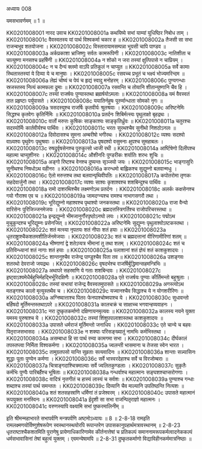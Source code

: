अध्यायः 008
	
यमसभावर्णमम् ॥ 1 ॥
	
KK0201008001	नारद उवाच 
KK0201008001a	कथयिष्ये सभां याम्यां युधिष्ठिर निबोध ताम् ।
KK0201008001c	वैवस्वतस्य यां पार्थ विश्वकर्मा चकार ह ॥
KK0201008002a	तैजसी सा सभा राजन्बभूव शतयोजना ।
KK0201008002c	विस्तारायामसम्पन्ना भूयसी चापि पाण्डव ॥
KK0201008003a	अर्कप्रकाशा भ्राजिष्णुः सर्वतः कामरूपिणी ।
KK0201008003c	नातिशीता च चात्युष्णा मनसश्च प्रहर्षिणी ॥
KK0201008004a	न शोको न जरा तस्यां क्षुत्पिपासे न चाप्रियम् ।
KK0201008004c	न च दैन्यं क्लमो वाऽपि प्रतिकूलं न चाप्युत ॥
KK0201008005a	सर्वे कामाः स्थितास्तस्यां ये दिव्या ये च मानुषाः ।
KK0201008005c	रसवच्च प्रभूतं च भक्ष्यं भोज्यमरिन्दम ॥
KK0201008006a	लेह्यं चोष्यं च पेयं च हृद्यं स्वादु मनोहरम् ।
KK0201008006c	पुण्यगन्धाः स्रजस्तस्य नित्यं कामफला द्रुमाः ॥
KK0201008007a	रसवन्ति च तोयानि शीतान्युष्णानि चैव हि ।
KK0201008007c	तस्यां राजर्षयः पुण्यास्तथा ब्रह्मर्षयोऽमलाः ॥
KK0201008008a	यमं वैवस्वतं तात प्रहृष्टाः पर्युपासते ।
KK0201008008c	ययातिर्नहुषः पूरुर्मान्धाता सोमको नृगः ॥
KK0201008009a	त्रसदस्युश्च राजर्षिः कृतवीर्यः श्रुतश्रवाः ।
KK0201008009c	अरिष्टनेमिः सिद्धश्च कृतवेगः कृतिर्निमिः ॥
KK0201008010a	प्रतर्दनः शिबिर्मत्स्यः पृथुलाक्षो बृहद्रथः ।
KK0201008010c	वार्तो मरुत्तः कुषिकः साङ्काश्यः साङ्कृतिर्ध्रुवः ॥
KK0201008011a	चतुरश्चः सदस्योर्मिः कार्तवीर्यश्च पार्थिवः ।
KK0201008011c	भरतः सुरथश्चैव सुनीथो निशठोऽनलः ॥
KK0201008012a	दिवोदासश्च सुमना अम्बरीषो भगीरथः ।
KK0201008012c	व्यश्वः सदश्वो वाध्र्यश्वः पृथुवेगः पृथुश्रवाः ॥
KK0201008013a	पृषदश्वो वसुमनाः क्षुपश्च सुमहाबलः ।
KK0201008013c	रुषद्रुर्वृषसेनश्च पुरुकुत्सो ध्वजी रथी ॥
KK0201008014a	आर्ष्टिषेणो दिलीपश्च महात्मा चाप्युशीनरः ।
KK0201008014c	औशीनरिः पुण्डरीकः शर्यातिः शरभः शुचिः ॥
KK0201008015a	अङ्गो रिष्टश्च वेनश्च दुष्यन्तः सृञ्जयो जयः ।
KK0201008015c	भाङ्गासुरिः सुनीथश्च निषधोऽथ वहीनरः ॥
KK0201008016a	करन्धमो बाह्लिकश्च सुद्युम्नो बलवान्मधुः ।
KK0201008016c	ऐलो मरुत्तश्च तथा बलवान्पृथिवीपतिः ॥
KK0201008017a	कपोतरोमा तृणकः सहदेवार्जुनौ तथा ।
KK0201008017c	व्यश्वः साश्वः कृशाश्वश्च शशबिन्दुश्च पार्थिवः ॥
KK0201008018a	रामो दाशरथिश्चैव लक्ष्मणोऽथ प्रतर्दनः ।
KK0201008018c	अलर्कः कक्षसेनश्च गयो गौराश्व एव च ॥
KK0201008019a	जामदग्न्यश्च रामश्च नाभागसगरौ तथा ।
KK0201008019c	भूरिद्युम्नो महाश्वश्च पृथाश्वो जनकस्तथा ॥
KK0201008020a	राजा वैन्यो वारिसेनः पुरिजिज्जनमेजयः ।
KK0201008020c	ब्रह्मदत्तस्त्रिगर्तिश्च राजोपरिचरस्तथा ॥
KK0201008021a	इन्द्रद्युम्नो भीमजानुर्गौरपृष्ठोऽनघो लयः ।
KK0201008021c	पद्मोऽथ मुचुकुन्दश्च भूरिद्युम्नः प्रसेनजित् ॥
KK0201008022a	अरिष्टनेमिः सुद्युम्नः पृथुलाश्वोऽष्टकस्तथा ।
KK0201008022c	शतं मत्स्या नृपतयः शतं नीपाः शतं हयाः ॥
KK0201008023a	धृतराष्ट्राश्चैकशतमशीतिर्जनमेजयाः ।
KK0201008023c	शतं च ब्रह्मदत्तानां वीरिणामीरिणां शतम् ॥
KK0201008024a	भीष्णाणां द्वे शतेऽप्यत्र भीमानां तु तथा शतम् ।
KK0201008024c	शतं च प्रतिविन्ध्यानां शतं नागाः शतं हयाः ॥
KK0201008025a	पलाशानां शतं ज्ञेयं शतं काशकुशादयः ।
KK0201008025c	शान्तनुश्चैव राजेन्द्र पाण्डुश्चैव पिता तव ॥
KK0201008026a	उशङ्गवः शतरथो देवराजो जयद्रथः ।
KK0201008026c	वृषदर्भश्च राजर्षिर्बुद्धिमान्सहमन्त्रिभिः ॥
KK0201008027a	अथापरे सहस्राणि ये गताः शशबिन्दवः ।
KK0201008027c	इष्ट्वाऽश्वमेधैर्बहुभिर्महद्भिर्भूरिदक्षिणैः ॥
KK0201008028a	एते राजर्षयः पुण्याः कीर्तिमन्तो बहुश्रुताः ।
KK0201008028c	तस्यां सभायां राजेन्द्र वैवस्वतमुपासते ॥
KK0201008029a	अगस्त्योऽथ मतङ्गश्च कालो मृत्युस्तथैव च ।
KK0201008029c	यज्वानश्चैव सिद्धाश्च ये न योगशरीरिणः ॥
KK0201008030a	अग्निष्वात्ताश्च पितरः फेनपाश्चोष्मपाश्च ये ।
KK0201008030c	सुधावन्तो बर्हिषदो मूर्तिमन्तस्तथाऽपरे ॥
KK0201008031a	कालचक्रं च साक्षाच्च भगवान्हव्यवाहनः ।
KK0201008031c	नरा दुष्कृतकर्माणो दक्षिणायनमृत्यवः ॥
KK0201008032a	कालस्य नयने युक्ता यमस्य पुरुषाश्च ये ।
KK0201008032c	तस्यां शिंशुपपालाशास्तथा काशकुशादयः ॥
KK0201008033a	उपासते धर्मराजं मूर्तिमन्तो जनाधिप ।
KK0201008033c	एते चान्ये च बहवः पितृराजसभासदः ।
KK0201008033e	न शक्याः परिसङ्ख्यातुं नामभिः कर्मभिस्तथा ।
KK0201008034a	असम्बाधा हि सा पार्थ रम्या कामगमा सभा ।
KK0201008034c	दीर्घकालं तपस्तप्त्वा निर्मिता विश्वकर्मणा ।
KK0201008035a	ज्वलन्ती भासमाना च तेजसा स्वेन भारत ।
KK0201008035c	तामुग्रतपसो यान्ति सुव्रताः सत्यवादिनः ॥
KK0201008036a	शान्ताः सन्न्यासिनः शुद्धाः पूताः पुण्येन कर्मणा ।
KK0201008036c	सर्वे भास्वरदेहाश्च सर्वे च विरजोम्बराः ॥
KK0201008037a	चित्राङ्गदाश्चित्रमाल्याः सर्वे ज्वलितकुण्डलाः ।
KK0201008037c	सुकृतैः कर्मभिः पुण्यैः पारिबर्हैश्च भूषिताः ॥
KK0201008038a	गन्धर्वाश्च महात्मानः सङ्घशश्चाप्सरोगणाः ।
KK0201008038c	वादित्रं नृत्तगीतं च हास्यं लास्यं च सर्वशः ॥
KK0201008039a	पुण्याश्च गन्धाः शब्दाश्च तस्यां पार्थ समन्ततः ।
KK0201008039c	दिव्यानि चैव माल्यानि उपतिष्ठन्ति नित्यशः ॥
KK0201008040a	शतं शतसहस्राणि धर्मिणां तं प्रजेश्वरम् ।
KK0201008040c	उपासते महात्मानं रूपयुक्ता मनस्विनः ॥
KK0201008041a	ईदृशी सा सभा राजन्पितृराज्ञो महात्मनः ।
KK0201008041c	वरुणस्यापि वक्ष्यामि सभां पुष्करमालिनीम् ॥ 

इति श्रीमन्महाभारते सभापर्वणि मन्त्रपर्वणि अष्टमोऽध्यायः ॥ 8 ॥
2-8-18 रामइति रामलक्ष्मणयोर्विष्णुशेषरूपेण स्वस्थानस्थयोरपि रूपान्तरेण उपासकानुग्रहार्थमत्रावस्थानम् ॥ 
2-8-23 धृतराष्टाश्चैकशतमिति पुराणेषु प्रायेणाधिकारिणामेव कीर्तनात्तेषां च प्रतिकल्पं समाननामरूपकर्मत्वादनेककल्पं धर्मसभावासिनां तेषां बहुत्वं युक्तम् । एवमन्येषामपि ॥
 2-8-31 दुष्कृतकर्माणो विद्याविहीनकर्ममात्रनिष्ठाः ॥
